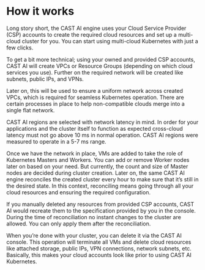 # How it works

Long story short, the CAST AI engine uses your Cloud Service Provider (CSP) accounts to create the required cloud
resources and set up a multi-cloud cluster for you. You can start using multi-cloud Kubernetes with just a few clicks.

To get a bit more technical; using your owned and provided CSP accounts, CAST AI will create VPCs
or Resource Groups (depending on which cloud services you use). Further on the required network will be created like
subnets, public IPs, and VPNs.

Later on, this will be used to ensure a uniform network across created VPCs, which is required for seamless Kubernetes
operation. There are certain processes in place to help non-compatible clouds merge into a single flat network.

CAST AI regions are selected with network latency in mind. In order for your applications and the cluster itself to
function as expected cross-cloud latency must not go above 10 ms in normal operation. CAST AI regions were measured to
operate in a 5-7 ms range.

Once we have the network in place, VMs are added to take the role of Kubernetes Masters and Workers. You can add or
remove Worker nodes later on based on your need. But currently, the count and size of Master nodes are decided during
cluster creation. Later on, the same CAST AI engine reconciles the created cluster every hour to make sure that it’s
still in the desired state. In this context, reconciling means going through all your cloud resources and ensuring the
required configuration. 

If you manually deleted any resources from provided CSP accounts, CAST AI would recreate them to the specification
provided by you in the console. During the time of reconciliation no instant changes to the cluster are allowed. You
can only apply them after the reconciliation.

When you’re done with your cluster, you can delete it via the CAST AI console. This operation will terminate all VMs
and delete cloud resources like attached storage, public IPs, VPN connections, network subnets, etc. Basically, this
makes your cloud accounts look like prior to using CAST AI Kubernetes.
